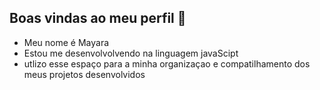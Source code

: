 ## Boas vindas ao meu perfil 💜

- Meu nome é Mayara
- Estou me desenvolvolvendo na linguagem javaScipt
- utlizo esse espaço para a minha organizaçao e compatilhamento dos meus projetos desenvolvidos
